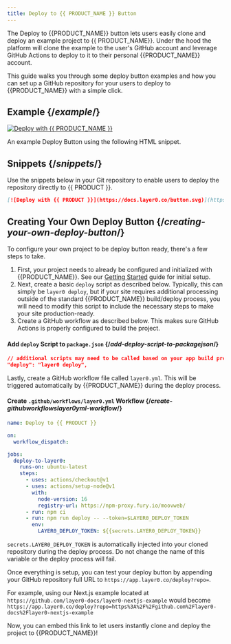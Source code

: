 ```yaml
---
title: Deploy to {{ PRODUCT_NAME }} Button
---
```


The Deploy to {{PRODUCT_NAME}} button lets users easily clone and deploy an example project to {{ PRODUCT_NAME}}. Under the hood the platform will clone the example to the user's GitHub account and leverage GitHub Actions to deploy to it to their personal {{PRODUCT_NAME}} account.

This guide walks you through some deploy button examples and how you can set up a GitHub repository for your users to deploy to {{PRODUCT_NAME}} with a simple click.

## Example {/*example*/}

[![Deploy with {{ PRODUCT_NAME }}](/button.svg)](https://app.layer0.co/deploy?repo=https://github.com/layer0-docs/layer0-nextjs-example)

An example Deploy Button using the following HTML snippet.

## Snippets {/*snippets*/}

Use the snippets below in your Git repository to enable users to deploy the repository directly to {{ PRODUCT }}.

```markdown
[![Deploy with {{ PRODUCT }}](https://docs.layer0.co/button.svg)](https://app.layer0.co/deploy?repo=https://github.com/layer0-docs/layer0-nextjs-example)
```

## Creating Your Own Deploy Button {/*creating-your-own-deploy-button*/}

To configure your own project to be deploy button ready, there's a few steps to take.

1. First, your project needs to already be configured and initialized with {{PRODUCT_NAME}}. See our [Getting Started](build_web_apps) guide for initial setup.
2. Next, create a basic `deploy` script as described below. Typically, this can simply be `layer0 deploy`, but if your site requires additional processing outside of the standard {{PRODUCT_NAME}} build/deploy process, you will need to modify this script to include the necessary steps to make your site production-ready.
3. Create a GitHub workflow as described below. This makes sure GitHub Actions is properly configured to build the project.

#### Add `deploy` Script to `package.json` {/*add-deploy-script-to-packagejson*/}

```json
// additional scripts may need to be called based on your app build process
"deploy": "layer0 deploy",
```

Lastly, create a GitHub workflow file called `layer0.yml`. This will be triggered automatically by {{PRODUCT_NAME}} during the deploy process.

#### Create `.github/workflows/layer0.yml` Workflow {/*create-githubworkflowslayer0yml-workflow*/}

```yml
name: Deploy to {{ PRODUCT }}

on:
  workflow_dispatch:

jobs:
  deploy-to-layer0:
    runs-on: ubuntu-latest
    steps:
      - uses: actions/checkout@v1
      - uses: actions/setup-node@v1
        with:
          node-version: 16
          registry-url: https://npm-proxy.fury.io/moovweb/
      - run: npm ci
      - run: npm run deploy -- --token=$LAYER0_DEPLOY_TOKEN
        env:
          LAYER0_DEPLOY_TOKEN: ${{secrets.LAYER0_DEPLOY_TOKEN}}
```

`secrets.LAYER0_DEPLOY_TOKEN` is automatically injected into your cloned repository during the deploy process. Do not change the name of this variable or the deploy process will fail.

Once everything is setup, you can test your deploy button by appending your GitHub repository full URL to `https://app.layer0.co/deploy?repo=`.

For example, using our Next.js example located at `https://github.com/layer0-docs/layer0-nextjs-example` would become `https://app.layer0.co/deploy?repo=https%3A%2F%2Fgithub.com%2Flayer0-docs%2Flayer0-nextjs-example`

Now, you can embed this link to let users instantly clone and deploy the project to {{PRODUCT_NAME}}!
